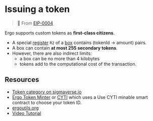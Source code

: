 # Issuing a token

> 🔗 From [EIP-0004](eip4.md)

Ergo supports custom tokens as **first-class citizens**.

- A special [register](registers.md) `R2` of a [box](box.md) contains (tokenId -> amount) pairs.
- A box can contain **at most 255 secondary tokens**. 
- However, there are also indirect limits: 
    - a box can be no more than 4 kilobytes
    - tokens add to the computational cost of the transaction.


## Resources


- [Token category on sigmaverse.io](https://sigmaverse.io/all-projects/?category=Tokens)
- [Ergo Token Minter](https://thierrym1212.github.io/tokenminter/index.html) or [CYTI](https://thierrym1212.github.io/cyti/index.html) which uses a Use CYTI minable smart contract to choose your token ID.
- [ergoutils.org](https://ergoutils.org/#/token)
- [Video Tutorial](https://www.youtube.com/watch?v=I3R6_PceM1k)



